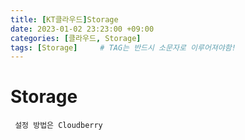 ```yaml
---
title: [KT클라우드]Storage
date: 2023-01-02 23:23:00 +09:00
categories: [클라우드, Storage]
tags: [Storage]		# TAG는 반드시 소문자로 이루어져야함!
---
```


# Storage

```
 설정 방법은 Cloudberry
```